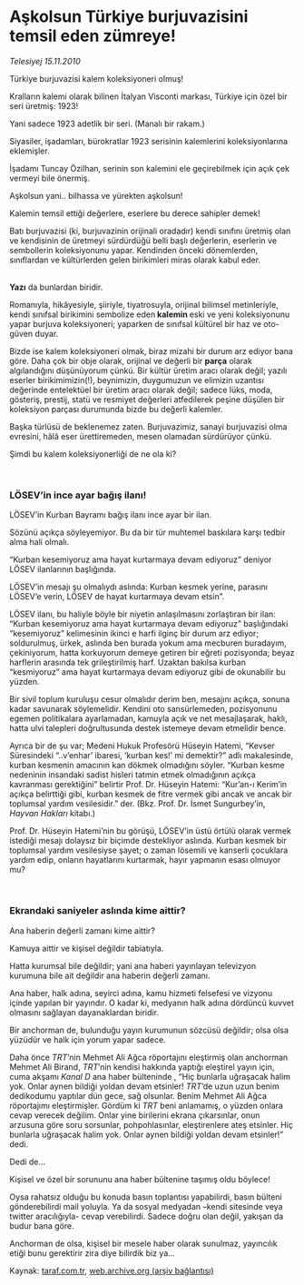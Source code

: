 # Aşkolsun Türkiye burjuvazisini temsil eden zümreye!

*Telesiyej 15.11.2010*

<div class="yazi"><p>Türkiye burjuvazisi kalem koleksiyoneri olmuş!</p>
<p>Kralların kalemi olarak bilinen İtalyan Visconti markası, Türkiye için özel bir seri üretmiş: 1923!</p>
<p>Yani sadece 1923 adetlik bir seri. (Manalı bir rakam.)</p>
<p>Siyasiler, işadamları, bürokratlar 1923 serisinin kalemlerini koleksiyonlarına eklemişler. </p>
<p>İşadamı Tuncay Özilhan, serinin son kalemini ele geçirebilmek için açık çek vermeyi bile önermiş.</p>
<p>Aşkolsun yani.. bilhassa ve yürekten aşkolsun!</p>
<p>Kalemin temsil ettiği değerlere, eserlere bu derece sahipler demek!</p>
<p>Batı burjuvazisi (ki, burjuvazinin orijinali oradadır) kendi sınıfını üretmiş olan ve kendisinin de üretmeyi sürdürdüğü belli başlı değerlerin, eserlerin ve sembollerin koleksiyonunu yapar. Kendinden önceki dönemlerden, sınıflardan ve kültürlerden gelen birikimleri miras olarak kabul eder. </p>
<p><b><br/>Yazı</b> da bunlardan biridir.</p>
<p>Romanıyla, hikâyesiyle, şiiriyle, tiyatrosuyla, orijinal bilimsel metinleriyle, kendi sınıfsal birikimini sembolize eden<b> kalemin </b>eski ve yeni koleksiyonunu yapar burjuva koleksiyoneri; yaparken de sınıfsal kültürel bir haz ve oto-güven duyar. </p>
<p>Bizde ise kalem koleksiyoneri olmak, biraz mizahi bir durum arz ediyor bana göre. Daha çok bir obje olarak, orijinal ve değerli bir <b>parça</b> olarak algılandığını düşünüyorum çünkü. Bir kültür üretim aracı olarak değil; yazılı eserler birikimimizin(!), beynimizin, duygumuzun ve elimizin uzantısı değerinde entelektüel bir üretim aracı olarak değil; sadece lüks, moda, gösteriş, prestij, statü ve resmiyet değerleri atfedilerek peşine düşülen bir koleksiyon parçası durumunda bizde bu değerli kalemler. </p>
<p>Başka türlüsü de beklenemez zaten. Burjuvazimiz, sanayi burjuvazisi olma evresini, hâlâ eser ürettiremeden, mesen olamadan sürdürüyor çünkü. </p>
<p>Şimdi bu kalem koleksiyonerliği de ne ola ki?</p>
<p><b> </b></p>
<h3>LÖSEV’in ince ayar bağış ilanı! </h3>
<p>LÖSEV’in Kurban Bayramı bağış ilanı ince ayar bir ilan.</p>
<p>Sözünü açıkça söyleyemiyor. Bu da bir tür muhtemel baskılara karşı tedbir alma hali olmalı.</p>
<p>“Kurban kesemiyoruz ama hayat kurtarmaya devam ediyoruz” deniyor LÖSEV ilanlarının başlığında.</p>
<p>LÖSEV’in mesajı şu olmalıydı aslında: Kurban kesmek yerine, parasını LÖSEV’e verin, LÖSEV de hayat kurtarmaya devam etsin”. </p>
<p>LÖSEV ilanı, bu haliyle böyle bir niyetin anlaşılmasını zorlaştıran bir ilan: “Kurban kesemiyoruz ama hayat kurtarmaya devam ediyoruz” başlığındaki “kesemiyoruz” kelimesinin ikinci e harfi ilginç bir durum arz ediyor; soldurulmuş, ürkek, aslında ben burada yokum ama mecburen buradayım, çekiniyorum, hatta korkuyorum demeye getiren bir eğreti pozisyonda; beyaz harflerin arasında tek grileştirilmiş harf. Uzaktan bakılsa kurban “kesmiyoruz” ama hayat kurtarmaya devam ediyoruz gibi de okunabilir bu yüzden.</p>
<p>Bir sivil toplum kuruluşu cesur olmalıdır derim ben, mesajını açıkça, sonuna kadar savunarak söylemelidir. Kendini oto sansürlemeden, pozisyonunu egemen politikalara ayarlamadan, kamuyla açık ve net mesajlaşarak, haklı, hatta ulvi talepleri doğrultusunda destek istemeye devam etmelidir bence.</p>
<p>Ayrıca bir de şu var; Medeni Hukuk Profesörü Hüseyin Hatemi, “Kevser Süresindeki “..v’enhar’ ibaresi, ‘kurban kes!’ mi demektir?” adlı makalesinde, kurban kesmenin amacının kan dökmek olmadığını söyler. “Kurban kesme nedeninin insandaki sadist hisleri tatmin etmek olmadığının açıkça kavranması gerektiğini” belirtir Prof. Dr. Hüseyin Hatemi: “Kur’an-ı Kerim’in açıkça belirttiği gibi, kurban kesmek de fitre vermek gibi ancak ve ancak bir toplumsal yardım vesilesidir.” der. (Bkz. Prof. Dr. İsmet Sungurbey’in, <i>Hayvan Hakları</i> kitabı.)</p>
<p>Prof. Dr. Hüseyin Hatemi’nin bu görüşü, LÖSEV’in üstü örtülü olarak vermek istediği mesajı dolaysız bir biçimde destekliyor aslında. Kurban kesmek bir toplumsal yardım vesilesiyse şayet; o zaman lösemili ve kanserli çocuklara yardım edip, onların hayatlarını kurtarmak, hayır yapmanın esası olmuyor mu?</p>
<p><b> </b></p>
<h3>Ekrandaki saniyeler aslında kime aittir?</h3>
<p>Ana haberin değerli zamanı kime aittir?</p>
<p>Kamuya aittir ve kişisel değildir tabiatıyla.</p>
<p>Hatta kurumsal bile değildir; yani ana haberi yayınlayan televizyon kurumuna bile ait değildir ana haberin değerli zamanı. </p>
<p>Ana haber, halk adına, seyirci adına, kamu hizmeti felsefesi ve vizyonu içinde yapılan bir yayındır. O kadar ki, medyanın halk adına dördüncü kuvvet olmasını sağlayan dayanaklardan biridir. </p>
<p>Bir anchorman de, bulunduğu yayın kurumunun sözcüsü değildir; olsa olsa yüzüdür ve halk için yorum yapar sadece.</p>
<p>Daha önce <i>TRT</i>’nin Mehmet Ali Ağca röportajını eleştirmiş olan anchorman Mehmet Ali Birand, <i>TRT</i>’nin kendisi hakkında yaptığı eleştirel yayın için, cuma akşamı <i>Kanal D</i> ana haber bülteninde , “Hiç bunlarla uğraşacak halim yok. Onlar aynen bildiği yoldan devam etsinler! <i>TRT</i>’de uzun uzun benim dedikodumu yaptılar dün gece, sağ olsunlar. Benim Mehmet Ali Ağca röportajımı eleştirmişler. Gördüm ki <i>TRT</i> beni anlamamış, o yüzden onlara cevap verecek değilim. Onlar yine birilerini ekrana çıkarsınlar, onun arzusuna göre soru sorsunlar, pohpohlasınlar, eleştirenlere ateş etsinler. Hiç bunlarla uğraşacak halim yok. Onlar aynen bildiği yoldan devam etsinler!” dedi. </p>
<p>Dedi de...</p>
<p>Kişisel ve özel bir sorununu ana haber bültenine taşımış oldu böylece!</p>
<p>Oysa rahatsız olduğu bu konuda basın toplantısı yapabilirdi, basın bülteni gönderebilirdi mail yoluyla. Ya da sosyal medyadan –kendi sitesinde veya twitter aracılığıyla- cevap verebilirdi. Sadece doğru olan değil, yakışan da budur bana göre.</p>
<p>Anchorman de olsa, kişisel bir mesele haber olarak sunulmaz, yayıncılık etiği bunu gerektirir zira diye bilirdik biz ya...</p></div>

Kaynak: [taraf.com.tr](http://www.taraf.com.tr:80/telesiyej/makale-askolsun-turkiye-burjuvazisini-temsil-eden.htm), [web.archive.org (arşiv bağlantısı)](http://web.archive.org/web/20101117132631/http://www.taraf.com.tr:80/telesiyej/makale-askolsun-turkiye-burjuvazisini-temsil-eden.htm)
